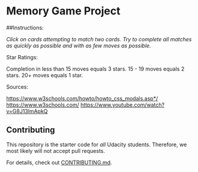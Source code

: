 # Memory Game Project

##Instructions:

*Click on cards attempting to match two cards.*
*Try to complete all matches as quickly as possible*
*and with as few moves as possible.*

Star Ratings:

Completion in less than 15 moves
equals 3 stars.
15 - 19 moves equals 2 stars.
20+ moves equals 1 star.

Sources:

https://www.w3schools.com/howto/howto_css_modals.asp*/
https://www.w3schools.com/
https://www.youtube.com/watch?v=G8J13lmApkQ

## Contributing

This repository is the starter code for _all_ Udacity students. Therefore, we most likely will not accept pull requests.

For details, check out [CONTRIBUTING.md](CONTRIBUTING.md).
